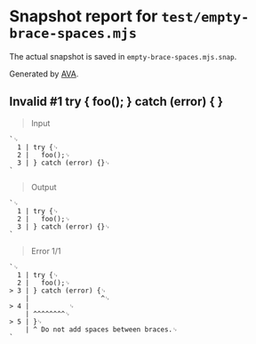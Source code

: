 # Snapshot report for `test/empty-brace-spaces.mjs`

The actual snapshot is saved in `empty-brace-spaces.mjs.snap`.

Generated by [AVA](https://avajs.dev).

## Invalid #1 try { foo(); } catch (error) { }

> Input

    `␊
      1 | try {␊
      2 | 	foo();␊
      3 | } catch (error) {}␊
    `

> Output

    `␊
      1 | try {␊
      2 | 	foo();␊
      3 | } catch (error) {}␊
    `

> Error 1/1

    `␊
      1 | try {␊
      2 | 	foo();␊
    > 3 | } catch (error) {␊
        |                  ^␊
    > 4 | 	       ␊
        | ^^^^^^^^␊
    > 5 | }␊
        | ^ Do not add spaces between braces.␊
    `
